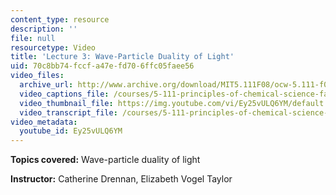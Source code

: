 ```yaml
---
content_type: resource
description: ''
file: null
resourcetype: Video
title: 'Lecture 3: Wave-Particle Duality of Light'
uid: 70c8bb74-fccf-a47e-fd70-6ffc05faee56
video_files:
  archive_url: http://www.archive.org/download/MIT5.111F08/ocw-5.111-f08-lec03_300k.mp4
  video_captions_file: /courses/5-111-principles-of-chemical-science-fall-2008/33e846986c2552f58ceb8ef08c70626b_Ey25vULQ6YM.vtt
  video_thumbnail_file: https://img.youtube.com/vi/Ey25vULQ6YM/default.jpg
  video_transcript_file: /courses/5-111-principles-of-chemical-science-fall-2008/dde2c0883a7bf3a6d2416a4e04212740_Ey25vULQ6YM.pdf
video_metadata:
  youtube_id: Ey25vULQ6YM
---
```


**Topics covered:** Wave-particle duality of light

**Instructor:** Catherine Drennan, Elizabeth Vogel Taylor